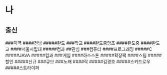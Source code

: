 # 나
## 출신
###지역
####전남
#####완도
###학교
####완도중앙초
####완도중
####완도고
####서울시립대
#####컴과
##관심
###컴퓨터
####프로그래밍
#####C
#####JAVA
#####컴과
###게임
####하스스톤
#####확장팩
####스팀
#####할인
#####신규
###큐브
###노래
####락
#####김경호
#####스키드로우
#####스트라이퍼
#####
